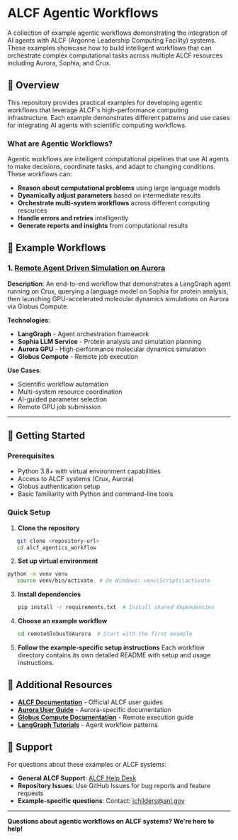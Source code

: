 # ALCF Agentic Workflows

A collection of example agentic workflows demonstrating the integration of AI agents with ALCF (Argonne Leadership Computing Facility) systems. These examples showcase how to build intelligent workflows that can orchestrate complex computational tasks across multiple ALCF resources including Aurora, Sophia, and Crux.

## 🎯 Overview

This repository provides practical examples for developing agentic workflows that leverage ALCF's high-performance computing infrastructure. Each example demonstrates different patterns and use cases for integrating AI agents with scientific computing workflows.

### What are Agentic Workflows?

Agentic workflows are intelligent computational pipelines that use AI agents to make decisions, coordinate tasks, and adapt to changing conditions. These workflows can:

- **Reason about computational problems** using large language models
- **Dynamically adjust parameters** based on intermediate results  
- **Orchestrate multi-system workflows** across different computing resources
- **Handle errors and retries** intelligently
- **Generate reports and insights** from computational results

## 📂 Example Workflows

### 1. [Remote Agent Driven Simulation on Aurora](./remoteGlobusToAurora/)

**Description**: An end-to-end workflow that demonstrates a LangGraph agent running on Crux, querying a language model on Sophia for protein analysis, then launching GPU-accelerated molecular dynamics simulations on Aurora via Globus Compute.

**Technologies**: 
- **LangGraph** - Agent orchestration framework
- **Sophia LLM Service** - Protein analysis and simulation planning
- **Aurora GPU** - High-performance molecular dynamics simulation
- **Globus Compute** - Remote job execution

**Use Cases**:
- Scientific workflow automation
- Multi-system resource coordination  
- AI-guided parameter selection
- Remote GPU job submission

---

## 🚀 Getting Started

### Prerequisites

- Python 3.8+ with virtual environment capabilities
- Access to ALCF systems (Crux, Aurora)
- Globus authentication setup
- Basic familiarity with Python and command-line tools

### Quick Setup

1. **Clone the repository**
```bash
   git clone <repository-url>
   cd alcf_agentics_workflow
   ```

2. **Set up virtual environment**
```bash
python -m venv venv
   source venv/bin/activate  # On Windows: venv\Scripts\activate
   ```

3. **Install dependencies**
   ```bash
   pip install -r requirements.txt  # Install shared dependencies
   ```

4. **Choose an example workflow**
   ```bash
   cd remoteGlobusToAurora  # Start with the first example
   ```

5. **Follow the example-specific setup instructions**
   Each workflow directory contains its own detailed README with setup and usage instructions.


## 📖 Additional Resources

- **[ALCF Documentation](https://docs.alcf.anl.gov/)** - Official ALCF user guides
- **[Aurora User Guide](https://docs.alcf.anl.gov/aurora/)** - Aurora-specific documentation
- **[Globus Compute Documentation](https://globus-compute.readthedocs.io/)** - Remote execution guide
- **[LangGraph Tutorials](https://langchain-ai.github.io/langgraph/)** - Agent workflow patterns

## 📧 Support

For questions about these examples or ALCF systems:

- **General ALCF Support**: [ALCF Help Desk](https://www.alcf.anl.gov/support-center)
- **Repository Issues**: Use GitHub Issues for bug reports and feature requests
- **Example-specific questions**: Contact: jchilders@anl.gov

---

**Questions about agentic workflows on ALCF systems? We're here to help!**